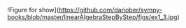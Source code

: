 !Figure for show](https://github.com/dariober/sympy-books/blob/master/linearAlgebraStepByStep/figs/ex1_3.jpg)
